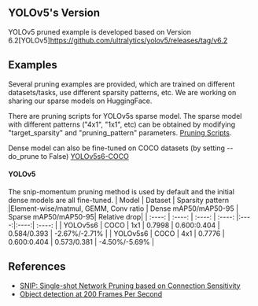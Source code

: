 ## YOLOv5's Version
YOLOv5 pruned example is developed based on Version 6.2[YOLOv5]https://github.com/ultralytics/yolov5/releases/tag/v6.2


## Examples
Several pruning examples are provided, which are trained on different datasets/tasks, use different sparsity patterns, etc. We are working on sharing our sparse models on HuggingFace.

There are pruning scripts for YOLOv5s sparse model. The sparse model with different patterns ("4x1", "1x1", etc) can be obtained by modifying "target_sparsity" and "pruning_pattern" parameters. [Pruning Scripts](https://github.com/intel/neural-compressor/tree/master/examples/pytorch/object_detection/yolo_v5/pruning/eager/scripts/).

Dense model can also be fine-tuned on COCO datasets (by setting --do_prune to False) [YOLOv5s6-COCO](https://github.com/intel/neural-compressor/tree/master/examples/pytorch/object_detection/yolo_v5/pruning/eager/scripts/yolov5s6_dense_finetune.sh) 


#### YOLOv5
The snip-momentum pruning method is used by default and the initial dense models are all fine-tuned.
|  Model  | Dataset  |  Sparsity pattern |Element-wise/matmul, GEMM, Conv ratio | Dense mAP50/mAP50-95 | Sparse mAP50/mAP50-95| Relative drop|
|  :----:  | :----:  | :----: | :----: |:----:|:----:| :----: |
| YOLOv5s6 | COCO |  1x1  | 0.7998 | 0.600:0.404 | 0.584/0.393 | -2.67%/-2.71% |
| YOLOv5s6 | COCO |  4x1  | 0.7776 | 0.600:0.404 | 0.573/0.381 | -4.50%/-5.69% |


## References
* [SNIP: Single-shot Network Pruning based on Connection Sensitivity](https://arxiv.org/abs/1810.02340)
* [Object detection at 200 Frames Per Second](https://arxiv.org/pdf/1805.06361.pdf)

